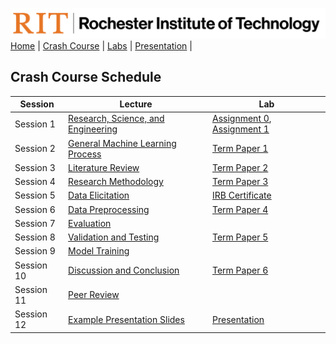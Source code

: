 [<img width=900 src="img/logo_rit.png?raw=yes">](README.md)   
[Home](README.md) |
[Crash Course](schedule.md) |
[Labs](labs/labs.md) |
[Presentation](labs/presentation.md) |


## Crash Course Schedule

| Session | Lecture                | Lab      | 
|------|----------------------------------------------------------------------------------------------------------------------------------------------|-----------|
| Session 1     | [Research, Science, and Engineering](https://docs.google.com/presentation/d/1tbPW2XRcJ_D0FbS3BDCk2vG8HXcbf7v0BWF_epRR8_E)  | [Assignment 0](assignments/A0.md), [Assignment 1](assignments/A1.md) |
|   Session 2   |        [General Machine Learning Process](https://docs.google.com/presentation/d/1HUm9mzVIxVper2thIydd0HuerJ__3mpE9m0jtNg0kig)              |   [Term Paper 1](termpaper/TP1.md)    |
|   Session 3   |       [Literature Review](https://docs.google.com/presentation/d/1G5nPLcNzGhsnqB-Rbl3ZdsLs5acnvgDe4geS-bzqRQw)    | [Term Paper 2](termpaper/TP2.md) |
|   Session 4   | [Research Methodology](https://docs.google.com/presentation/d/1AmxePSOy08vpb0zoMZzdJHxg4CtD3GiiTmjWT4TaWbE)   | [Term Paper 3](termpaper/TP3.md) | 
|   Session 5   | [Data Elicitation](https://docs.google.com/presentation/d/1fxACtYVEzFBR1Ydku6Dh4a86-L0U1dpdmWI6AEiCKcg)      | [IRB Certificate](termpaper/IRB.md)  |
|   Session 6   | [Data Preprocessing](https://docs.google.com/presentation/d/1mu9l9DevaAxvxL7I_yxRmhEJm4hr_oU8TYKWh6nCOEk)   |  [Term Paper 4](termpaper/TP4.md)      | 
|  Session 7    | [Evaluation](https://docs.google.com/presentation/d/1Ky57EmJNQF7jwr0tpt_5D4XNasSu5aEwXTu_dj6GY3w)            |  | 
|   Session 8   | [Validation and Testing](https://docs.google.com/presentation/d/1d3DlJlJyZX-RjOje_3p2LyapwACIOs_3mvaNk5teSaE)   | [Term Paper 5](termpaper/TP5.md) | 
|   Session 9   | [Model Training](labs/train.md) |           |
|   Session 10  | [Discussion and Conclusion](https://docs.google.com/presentation/d/10Jab3YQPEH1y_wCTjQRHbirkf8AsRtqn_DxIUmruGNA)  | [Term Paper 6](termpaper/TP6.md) |
|   Session 11   | [Peer Review](https://docs.google.com/presentation/d/1mG4wa-H8BKbbemCVMG0r3yOATOM6M-N-JG48EOoa32o/edit?usp=sharing)       |  |
|   Session 12   | [Example Presentation Slides](https://docs.google.com/presentation/d/1WwD4gIJob9wMQRw-KFG1P3CboP7Hl8v_-8lL2DMW-Q0/edit?usp=sharing)    |   [Presentation](termpaper/Presentation.md)        |      
